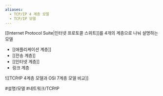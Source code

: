 ```yaml
---
aliases:
  - TCP/IP 4 계층 모델
  - TCP/IP 모델
---
```

[[Internet Protocol Suite|인터넷 프로토콜 스위트]]를 4개의 계층으로 나눠 설명하는 모델

- [[애플리케이션 계층]]
- [[전송 계층]]
- [[인터넷 계층]]
- 링크 계층

![[TCP∕IP 4계층 모델과 OSI 7계층 모델 비교]]

#설명/모델 #네트워크/TCP∕IP
